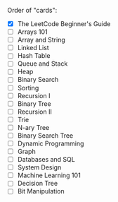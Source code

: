 Order of "cards":

- [x] The LeetCode Beginner's Guide
- [ ] Arrays 101
- [ ] Array and String
- [ ] Linked List
- [ ] Hash Table
- [ ] Queue and Stack
- [ ] Heap
- [ ] Binary Search
- [ ] Sorting
- [ ] Recursion I
- [ ] Binary Tree
- [ ] Recursion II
- [ ] Trie
- [ ] N-ary Tree
- [ ] Binary Search Tree
- [ ] Dynamic Programming
- [ ] Graph
- [ ] Databases and SQL
- [ ] System Design
- [ ] Machine Learning 101
- [ ] Decision Tree
- [ ] Bit Manipulation
